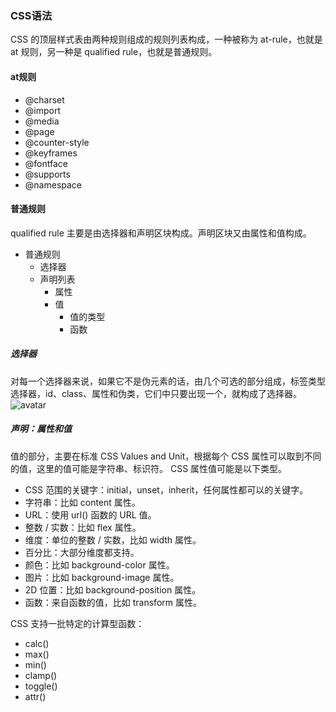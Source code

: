 ### CSS语法
CSS 的顶层样式表由两种规则组成的规则列表构成，一种被称为 at-rule，也就是 at 规则，另一种是 qualified rule，也就是普通规则。
#### at规则
* @charset
* @import 
* @media 
* @page
* @counter-style
* @keyframes
* @fontface
* @supports
* @namespace 

#### 普通规则
qualified rule 主要是由选择器和声明区块构成。声明区块又由属性和值构成。
* 普通规则
  * 选择器
  * 声明列表
    * 属性
    * 值
      * 值的类型
      * 函数

##### 选择器
对每一个选择器来说，如果它不是伪元素的话，由几个可选的部分组成，标签类型选择器，id、class、属性和伪类，它们中只要出现一个，就构成了选择器。
![avatar](https://static001.geekbang.org/resource/image/d5/00/d56974c0265982b9ac84b067cd623e00.png)

##### 声明：属性和值
值的部分，主要在标准 CSS Values and Unit，根据每个 CSS 属性可以取到不同的值，这里的值可能是字符串、标识符。
CSS 属性值可能是以下类型。
* CSS 范围的关键字：initial，unset，inherit，任何属性都可以的关键字。
* 字符串：比如 content 属性。
* URL：使用 url() 函数的 URL 值。
* 整数 / 实数：比如 flex 属性。
* 维度：单位的整数 / 实数，比如 width 属性。
* 百分比：大部分维度都支持。
* 颜色：比如 background-color 属性。
* 图片：比如 background-image 属性。
* 2D 位置：比如 background-position 属性。
* 函数：来自函数的值，比如 transform 属性。

CSS 支持一批特定的计算型函数：
* calc()
* max()
* min()
* clamp()
* toggle()
* attr()